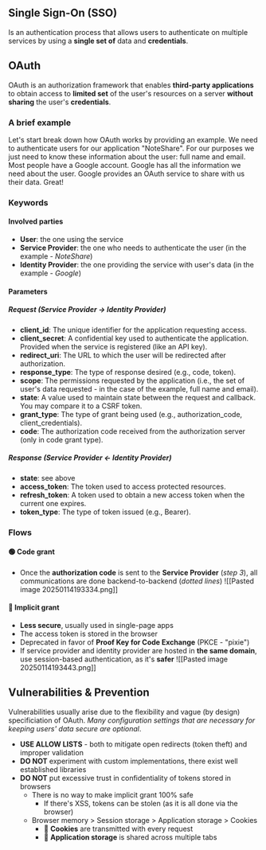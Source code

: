 ## Single Sign-On (SSO)
Is an authentication process that allows users to authenticate on multiple services by using a **single set of** data and **credentials**.
## OAuth
OAuth is an authorization framework that enables **third-party applications** to obtain access to **limited set** of the user's resources on a server **without sharing** the user's **credentials**.

### A brief example
Let's start break down how OAuth works by providing an example. 
We need to authenticate users for our application "NoteShare".
For our purposes we just need to know these information about the user: full name and email.
Most people have a Google account. Google has all the information we need about the user. Google provides an OAuth service to share with us their data. Great!

### Keywords
#### Involved parties
- **User**: the one using the service
- **Service Provider**: the one who needs to authenticate the user (in the example - *NoteShare*)
- **Identity Provider**: the one providing the service with user's data (in the example - *Google*)
#### Parameters
##### Request (Service Provider -> Identity Provider)
- **client_id**: The unique identifier for the application requesting access.
- **client_secret**: A confidential key used to authenticate the application. Provided when the service is registered (like an API key).
- **redirect_uri**: The URL to which the user will be redirected after authorization.
- **response_type**: The type of response desired (e.g., code, token).
- **scope**: The permissions requested by the application (i.e., the set of user's data requested - in the case of the example, full name and email).
- **state**: A value used to maintain state between the request and callback. You may compare it to a CSRF token.
- **grant_type**: The type of grant being used (e.g., authorization_code, client_credentials).
- **code**: The authorization code received from the authorization server (only in code grant type).
##### Response (Service Provider <- Identity Provider)
- **state**: see above
- **access_token**: The token used to access protected resources.
- **refresh_token**: A token used to obtain a new access token when the current one expires.
- **token_type**: The type of token issued (e.g., Bearer).

### Flows
#### 🟢 Code grant
- Once the **authorization code** is sent to the **Service Provider** (*step 3*), all communications are done backend-to-backend (*dotted lines*)
![[Pasted image 20250114193334.png]]

#### 🔴 Implicit grant
- **Less secure**, usually used in single-page apps
- The access token is stored in the browser
- Deprecated in favor of **Proof Key for Code Exchange** (PKCE - "pixie")
- If service provider and identity provider are hosted in **the same domain**, use session-based authentication, as it's **safer**
![[Pasted image 20250114193443.png]]
## Vulnerabilities & Prevention
Vulnerabilities usually arise due to the flexibility and vague (by design) specificiation of OAuth. *Many configuration settings that are necessary for keeping users' data secure are optional*.
- **USE ALLOW LISTS** - both to mitigate open redirects (token theft) and improper validation
- **DO NOT** experiment with custom implementations, there exist well established libraries
- **DO NOT** put excessive trust in confidentiality of tokens stored in browsers
	- There is no way to make implicit grant 100% safe
		- If there's XSS, tokens can be stolen (as it is all done via the browser)
	- Browser memory > Session storage > Application storage > Cookies
		- 🔴 **Cookies** are transmitted with every request
		- 🔴 **Application storage** is shared across multiple tabs

